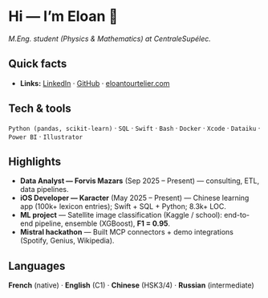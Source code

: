 # Hi — I’m **Eloan** 👋

*M.Eng. student (Physics & Mathematics) at CentraleSupélec.*  



## Quick facts 
- **Links:** [LinkedIn](https://linkedin.com/in/eloantourtelier) · [GitHub](https://github.com/El-oan) · [eloantourtelier.com](https://eloantourtelier.com)



## Tech & tools
`Python (pandas, scikit-learn)` · `SQL` · `Swift` · `Bash` · `Docker` · `Xcode` · `Dataiku` · `Power BI` · `Illustrator`



## Highlights
- **Data Analyst — Forvis Mazars** (Sep 2025 – Present) — consulting, ETL, data pipelines.  
- **iOS Developer — Karacter** (May 2025 – Present) — Chinese learning app (100k+ lexicon entries); Swift + SQL + Python; 8.3k+ LOC.  
- **ML project** — Satellite image classification (Kaggle / school): end-to-end pipeline, ensemble (XGBoost), **F1 = 0.95**.  
- **Mistral hackathon** — Built MCP connectors + demo integrations (Spotify, Genius, Wikipedia).



## Languages
**French** (native) · **English** (C1) · **Chinese** (HSK3/4) · **Russian** (intermediate)



